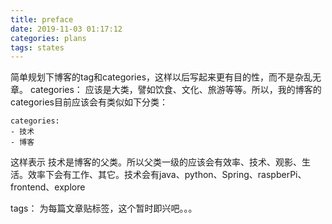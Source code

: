 ```yaml
---
title: preface
date: 2019-11-03 01:17:12
categories: plans
tags: states
---
```


简单规划下博客的tag和categories，这样以后写起来更有目的性，而不是杂乱无章。
categories： 应该是大类，譬如饮食、文化、旅游等等。所以，我的博客的categories目前应该会有类似如下分类： 
```
categories:
- 技术
- 博客
```

这样表示 技术是博客的父类。所以父类一级的应该会有效率、技术、观影、生活。效率下会有工作、其它。技术会有java、python、Spring、raspberPi、frontend、explore

tags： 为每篇文章贴标签，这个暂时即兴吧。。。

